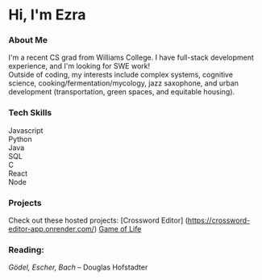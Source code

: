 # Hi, I'm Ezra 

### About Me
I'm a recent CS grad from Williams College. I have full-stack development experience, and I'm looking for SWE work!  
Outside of coding, my interests include complex systems, cognitive science, cooking/fermentation/mycology, jazz saxophone, and urban development (transportation, green spaces, and equitable housing).

###  Tech Skills
Javascript  
Python  
Java  
SQL  
C  
React  
Node  

### Projects
Check out these hosted projects:
[Crossword Editor] (https://crossword-editor-app.onrender.com/)
[Game of Life](https://game-of-life-ezrajoffehancock.vercel.app/)

### Reading: 
*Gödel, Escher, Bach* – Douglas Hofstadter

